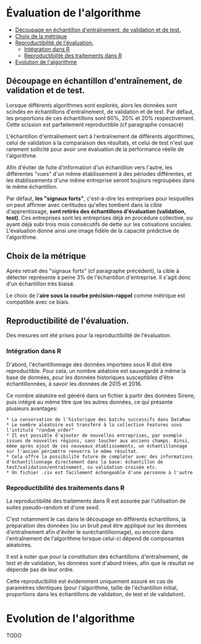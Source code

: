 # Évaluation de l'algorithme

<!-- START doctoc generated TOC please keep comment here to allow auto update -->
<!-- DON'T EDIT THIS SECTION, INSTEAD RE-RUN doctoc TO UPDATE -->

- [Découpage en échantillon d'entraînement, de validation et de test.](#d%C3%A9coupage-en-%C3%A9chantillon-dentra%C3%AEnement-de-validation-et-de-test)
- [Choix de la métrique](#choix-de-la-m%C3%A9trique)
- [Reproductibilité de l'évaluation.](#reproductibilit%C3%A9-de-l%C3%A9valuation)
  - [Intégration dans R](#int%C3%A9gration-dans-r)
  - [Reproductibilité des traitements dans R](#reproductibilit%C3%A9-des-traitements-dans-r)
- [Evolution de l'algorithme](#evolution-de-lalgorithme)

<!-- END doctoc generated TOC please keep comment here to allow auto update -->

## Découpage en échantillon d'entraînement, de validation et de test.

Lorsque différents algorithmes sont explorés, alors les données sont scindés en échantillons d'entraînement, de validation et de test.
Par défaut, les proportions de ces échantillons sont 60%, 20% et 20% respectivement. Cette scission est parfaitement reproductible (cf paragraphe consacré)

L'échantillon d'entraînement sert à l'entraînement de différents algorithmes, celui de validation à la comparaison des résultats, et celui de test n'est que rarement sollicité pour avoir une évaluation de la performance réelle de l'algorithme.

Afin d'éviter de fuite d'information d'un échantillon vers l'autre, les différentes "vues" d'un même établissement à des périodes différentes, et les établissements d'une même entreprise seront toujours regroupées dans le même échantillon.

Par défaut, **les "signaux forts"**, c'est-à-dire les entreprises pour lesquelles on peut affirmer avec certitudes qu'elles tombent dans la cible d'apprentissage, **sont retirés des échantillons d'évaluation (validation, test)**.
Ces entreprises sont les entreprises déjà en procédure collective, ou ayant déjà subi trois mois consécutifs de dette sur les cotisations sociales.
L'évaluation donne ainsi une image fidèle de la capacité prédictive de l'algorithme.

## Choix de la métrique

Après retrait des "signaux forts" (cf paragraphe précédent), la cible à détecter représente à peine 3% de l'échantillon d'entreprise. Il s'agit donc d'un échantillon très biaisé.

Le choix de l'**aire sous la courbe précision-rappel** comme métrique est compatible avec ce biais.

## Reproductibilité de l'évaluation.

Des mesures ont été prises pour la reproductibilité de l'évaluation.

### Intégration dans R

D'abord, l'échantillonnage des données importées sous R doit être reproductible.
Pour cela, un nombre aléatoire est sauvegardé à même la base de données, pour les données historiques susceptibles d'être échantillonnées, à savoir les données de 2015 et 2016.

Ce nombre aléatoire est généré dans un fichier à partir des données Sirene, puis intégré au même titre que les autres données, ce qui présente plusieurs avantages:

    * La conservation de l'historique des batchs successifs dans DataRaw
    * Le nombre aléatoire est transféré à la collection Features sous l'intitulé "random_order"
    * Il est possible d'ajouter de nouvelles entreprises, par exemple issues de nouvelles régions, sans toucher aux anciens champs. Ainsi, même après ajout de ces nouveaux établissements, un échantillonnage sur l'ancien périmètre renverra le même résultat.
    * Cela offre la possibilité future de compléter avec des informations d'échantillonnage directement dans la base: échantillon de test/validation/entraînement, ou validation croisée etc.
    * Un fichier .csv est facilement échangeable d'une personne à l'autre

### Reproductibilité des traitements dans R

La reproductibilité des traitements dans R est assurée par l'utilisation de suites pseudo-random et d'une _seed_.

C'est notamment le cas dans le découpage en différents échantillons, la préparation des données (ou un bruit peut être appliqué sur les données d'entraînement afin d'éviter le suréchantillonnage), ou encore dans l'entraînement de l'algorithme lorsque celui-ci dépend de composantes aléatoires.

Il est à noter que pour la constitution des échantillons d'entraînement, de test et de validation, les données sont d'abord triées, afin que le résultat ne dépende pas de leur ordre.

Cette reproducibilité est évidemment uniquement assuré en cas de paramètres identiques (pour l'algorithme, taille de l'échantillon initial, proportions dans les échantillons de validation, de test et de validation).

# Evolution de l'algorithme

TODO
